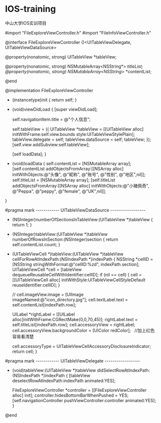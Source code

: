 # IOS-training
中山大学IOS实训项目


#import "FileExploreViewController.h"
#import "FileInfoViewController.h"

@interface FileExploreViewController ()<UITableViewDelegate, UITableViewDataSource>

@property(nonatomic, strong) UITableView *tableView;

@property(nonatomic, strong) NSMutableArray<NSString*> *titleList;
@property(nonatomic, strong) NSMutableArray<NSString*> *contentList;

@end

@implementation FileExploreViewController

- (instancetype)init {
    return self;
}

- (void)viewDidLoad {
    [super viewDidLoad];
    
    self.navigationItem.title = @"个人信息";
    
    self.tableView = ({
        UITableView *tableView = [[UITableView alloc] initWithFrame:self.view.bounds style:UITableViewStylePlain];
        tableView.delegate = self;
        tableView.dataSource = self;
        tableView;
    });
    [self.view addSubview:self.tableView];
    
    [self loadData];
}

- (void)loadData {
    self.contentList = [NSMutableArray array];
    [self.contentList addObjectsFromArray:[[NSArray alloc] initWithObjects:@"头像", @"昵称", @"账号", @"性别", @"地区",nil]];
    self.titleList = [NSMutableArray array];
    [self.titleList addObjectsFromArray:[[NSArray alloc] initWithObjects:@"小猪佩奇", @"Peppa", @"peppy", @"female", @"UK",nil]];
    
}

#pragma mark ------------ UITableViewDataSource ------------------

- (NSInteger)numberOfSectionsInTableView:(UITableView *)tableView {
    return 1;
}

- (NSInteger)tableView:(UITableView *)tableView numberOfRowsInSection:(NSInteger)section {
    return self.contentList.count;
}

- (UITableViewCell *)tableView:(UITableView *)tableView cellForRowAtIndexPath:(NSIndexPath *)indexPath {
    NSString *cellID = [NSString stringWithFormat:@"cellID:%zd", indexPath.section];
    UITableViewCell *cell = [tableView dequeueReusableCellWithIdentifier:cellID];
    if (nil == cell) {
        cell = [[UITableViewCell alloc] initWithStyle:UITableViewCellStyleDefault reuseIdentifier:cellID];
    }
    
    
    //        cell.imageView.image = [UIImage imageNamed:@"icon_directory.jpg"];
    cell.textLabel.text = self.contentList[indexPath.row];
    
    UILabel *rightLabel = [[UILabel alloc]initWithFrame:CGRectMake(0,0,70,45)];
    rightLabel.text = self.titleList[indexPath.row];
    cell.accessoryView = rightLabel;
    cell.accessoryView.backgroundColor = [UIColor redColor];   //加上红色容易看清楚
    
    cell.accessoryType = UITableViewCellAccessoryDisclosureIndicator;
    return cell;
}

#pragma mark ------------ UITableViewDelegate ------------------

- (void)tableView:(UITableView *)tableView didSelectRowAtIndexPath:(NSIndexPath *)indexPath {
    [tableView deselectRowAtIndexPath:indexPath animated:YES];
    
    FileExploreViewController *controller = [[FileExploreViewController alloc] init];
    controller.hidesBottomBarWhenPushed = YES;
    [self.navigationController pushViewController:controller animated:YES];
}


@end
